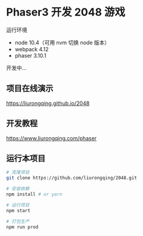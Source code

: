 # Phaser3 开发 2048 游戏
运行环境 
- node 10.4（可用 nvm 切换 node 版本）
- webpack 4.12
- phaser 3.10.1

开发中...

## 项目在线演示
https://liurongqing.github.io/2048

## 开发教程
https://www.liurongqing.com/phaser

## 运行本项目
```bash
# 克隆项目
git clone https://github.com/liurongqing/2048.git

# 安装依赖
npm install # or yarn 

# 运行项目
npm start

# 打包生产
npm run prod
```

